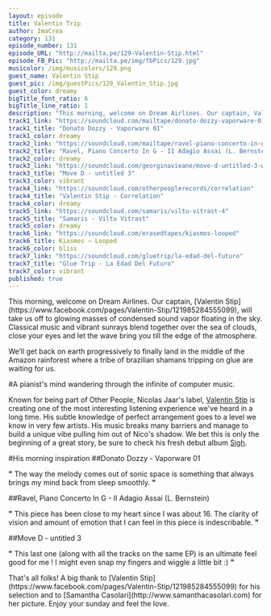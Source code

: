 ```yaml
---
layout: episode
title: Valentin Trip
author: ImaCrea
category: 131
episode_number: 131
episode_URL: "http://mailta.pe/129-Valentin-Stip.html"
episode_FB_Pic: "http://mailta.pe/img/fbPics/129.jpg"
musicolor: /img/musicolors/129.png
guest_name: Valentin Stip
guest_pic: /img/guestPics/129_Valentin_Stip.jpg
guest_color: dreamy
bigTitle_font_ratio: 6
bigTitle_line_ratio: 1
description: "This morning, welcome on Dream Airlines. Our captain, Valentin Stip, will take us off to glowing masses of condensed sound vapor floating in the sky. Classical music and vibrant sunrays blend together over the sea of clouds, close your eyes and let the wave bring you till the edge of the atmosphere. We’ll get back on earth progressively to finally land in the middle of the Amazon rainforest where a tribe of brazilian shamans tripping on glue are waiting for us."
track1_link: "https://soundcloud.com/mailtape/donato-dozzy-vaporware-01-1"
track1_title: "Donato Dozzy - Vaporware 01"
track1_color: dreamy
track2_link: "https://soundcloud.com/mailtape/ravel-piano-concerto-in-g-ii"
track2_title: "Ravel, Piano Concerto In G - II Adagio Assai (L. Bernstein)"
track2_color: dreamy
track3_link: "https://soundcloud.com/georginavieane/move-d-untitled-3-workshop-13"
track3_title: "Move D - untitled 3"
track3_color: vibrant
track4_link: "https://soundcloud.com/otherpeoplerecords/correlation"
track4_title: "Valentin Stip - Correlation"
track4_color: dreamy
track5_link: "https://soundcloud.com/samaris/viltu-vitrast-4"
track5_title: "Samaris - Viltu Vitrast"
track5_color: dreamy
track6_link: "https://soundcloud.com/erasedtapes/kiasmos-looped"
track6_title: Kiasmos – Looped
track6_color: bliss
track7_link: "https://soundcloud.com/gluetrip/la-edad-del-futuro"
track7_title: "Glue Trip - La Edad Del Futuro"
track7_color: vibrant
published: true
---
```


<p id="introduction">
This morning, welcome on Dream Airlines. Our captain, [Valentin Stip](https://www.facebook.com/pages/Valentin-Stip/121985284555099), will take us off to glowing masses of condensed sound vapor floating in the sky. Classical music and vibrant sunrays blend together over the sea of clouds, close your eyes and let the wave bring you till the edge of the atmosphere.

We’ll get back on earth progressively to finally land in the middle of the Amazon rainforest where a tribe of brazilian shamans tripping on glue are waiting for us.
</p>

#A pianist's mind wandering through the infinite of computer music.

Known for being part of Other People, Nicolas Jaar's label, [Valentin Stip](https://www.facebook.com/pages/Valentin-Stip/121985284555099) is creating one of the most interesting listening experience we've heard in a long time. His subtle knowledge of perfect arrangement goes to a level we know in very few artists. His music breaks many barriers and manage to build a unique vibe pulling him out of Nico's shadow. We bet this is only the beginning of a great story, be sure to check his fresh debut album [Sigh](http://boomkat.com/downloads/908587-valentin-stip-sigh).

#His morning inspiration
##Donato Dozzy - Vaporware 01

**"** The way the melody comes out of sonic space is something that always brings my mind back from sleep smoothly. **"**

##Ravel, Piano Concerto In G - II Adagio Assai (L. Bernstein)

**"** This piece has been close to my heart since I was about 16. The clarity of vision and amount of emotion that I can feel in this piece is indescribable. **"**

##Move D - untitled 3

**"** This last one (along with all the tracks on the same EP) is an ultimate feel good for me ! I might even snap my fingers and wiggle a little bit :) **"**

<p id="outroduction">
That's all folks! A big thank to [Valentin Stip](https://www.facebook.com/pages/Valentin-Stip/121985284555099) for his selection and to [Samantha Casolari](http://www.samanthacasolari.com) for her picture. Enjoy your sunday and feel the love.
</p>